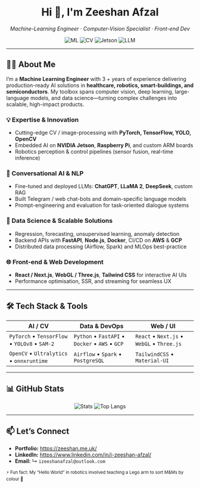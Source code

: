 <!-- Profile README for github.com/i-zeeshan-afzal -->
<h1 align="center">Hi 👋, I'm Zeeshan Afzal</h1>
<p align="center">
  <em>Machine-Learning Engineer · Computer-Vision Specialist · Front-end Dev</em>
</p>

<p align="center">
  <!-- Core ML / CV badges -->
  <img src="https://img.shields.io/badge/ML-Engineer-ff6f00?style=for-the-badge&logo=scikitlearn&logoColor=white" alt="ML" />
  <img src="https://img.shields.io/badge/Computer Vision-PyTorch-ee4c2c?style=for-the-badge&logo=pytorch&logoColor=white" alt="CV" />
  <img src="https://img.shields.io/badge/Edge AI-Jetson-76b900?style=for-the-badge&logo=nvidia&logoColor=white" alt="Jetson" />
  <img src="https://img.shields.io/badge/LLMs-GPT 3.5/4-6125d8?style=for-the-badge&logo=openai&logoColor=white" alt="LLM" />
</p>

---

## 👨‍💻 About Me
I’m a **Machine Learning Engineer** with 3 + years of experience delivering production-ready AI solutions in **healthcare, robotics, smart-buildings, and semiconductors**. My toolbox spans computer vision, deep learning, large-language models, and data science—turning complex challenges into scalable, high-impact products.

### 💡 Expertise & Innovation
* Cutting-edge CV / image-processing with **PyTorch, TensorFlow, YOLO, OpenCV**  
* Embedded AI on **NVIDIA Jetson**, **Raspberry Pi**, and custom ARM boards  
* Robotics perception & control pipelines (sensor fusion, real-time inference)

### 🤖 Conversational AI & NLP
* Fine-tuned and deployed LLMs: **ChatGPT**, **LLaMA 2**, **DeepSeek**, custom RAG  
* Built Telegram / web chat-bots and domain-specific language models  
* Prompt-engineering and evaluation for task-oriented dialogue systems

### 🚀 Data Science & Scalable Solutions
* Regression, forecasting, unsupervised learning, anomaly detection  
* Backend APIs with **FastAPI**, **Node.js**, **Docker**, CI/CD on **AWS** & **GCP**  
* Distributed data processing (Airflow, Spark) and MLOps best-practice

### 🌐 Front-end & Web Development
* **React / Next.js**, **WebGL / Three.js**, **Tailwind CSS** for interactive AI UIs  
* Performance optimisation, SSR, and streaming for seamless UX

---


## 🛠 Tech Stack & Tools

| **AI / CV** | **Data & DevOps** | **Web / UI** |
|-------------|------------------|--------------|
| `PyTorch` • `TensorFlow` • `YOLOv8` • `SAM-2` | `Python` • `FastAPI` • `Docker` • `AWS` • `GCP` | `React` • `Next.js` • `WebGL` • `Three.js` |
| `OpenCV` • `Ultralytics` • `onnxruntime` | `Airflow` • `Spark` • `PostgreSQL` | `TailwindCSS` • `Material-UI` |

---

## 📊 GitHub Stats
<p align="center">
  <img src="https://github-readme-stats.vercel.app/api?username=i-zeeshan-afzal&show_icons=true&theme=default&hide_border=true" alt="Stats" />
  <img src="https://github-readme-stats.vercel.app/api/top-langs/?username=i-zeeshan-afzal&layout=compact&hide_border=true" alt="Top Langs" />
</p>

---

## 📫 Let’s Connect
- **Portfolio:** <https://zeeshan.me.uk/>
- **LinkedIn:** <https://www.linkedin.com/in/i-zeeshan-afzal/> <!-- update if different -->
- **Email:** ↳ `izeeshanafzal@outlook.com`

<sub>⚡ Fun fact: My “Hello World” in robotics involved teaching a Lego arm to sort M&Ms by colour 🚀 </sub>
